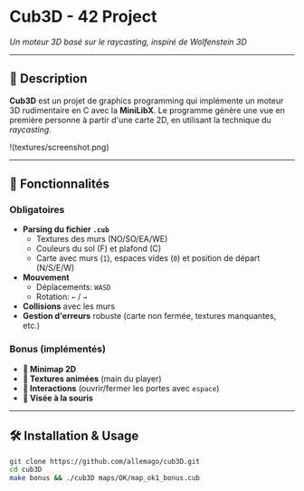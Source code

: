 # Cub3D - 42 Project

*Un moteur 3D basé sur le raycasting, inspiré de Wolfenstein 3D*

---

## 📝 Description
**Cub3D** est un projet de graphics programming qui implémente un moteur 3D rudimentaire en C avec la **MiniLibX**. Le programme génère une vue en première personne à partir d'une carte 2D, en utilisant la technique du *raycasting*.

!(textures/screenshot.png)

---

## 🧩 Fonctionnalités

### Obligatoires
- **Parsing du fichier `.cub`**  
  - Textures des murs (NO/SO/EA/WE)  
  - Couleurs du sol (F) et plafond (C)  
  - Carte avec murs (`1`), espaces vides (`0`) et position de départ (N/S/E/W)  
- **Mouvement**  
  - Déplacements: `WASD`  
  - Rotation: `←` / `→`  
- **Collisions** avec les murs  
- **Gestion d'erreurs** robuste (carte non fermée, textures manquantes, etc.)  

### Bonus (implémentés)  
- **🎯 Minimap 2D**
- **🎯 Textures animées** (main du player)  
- **🎯 Interactions** (ouvrir/fermer les portes avec `espace`)  
- **🎯 Visée à la souris**

---

## 🛠 Installation & Usage

```bash
git clone https://github.com/allemago/cub3D.git
cd cub3D
make bonus && ./cub3D maps/OK/map_ok1_bonus.cub
